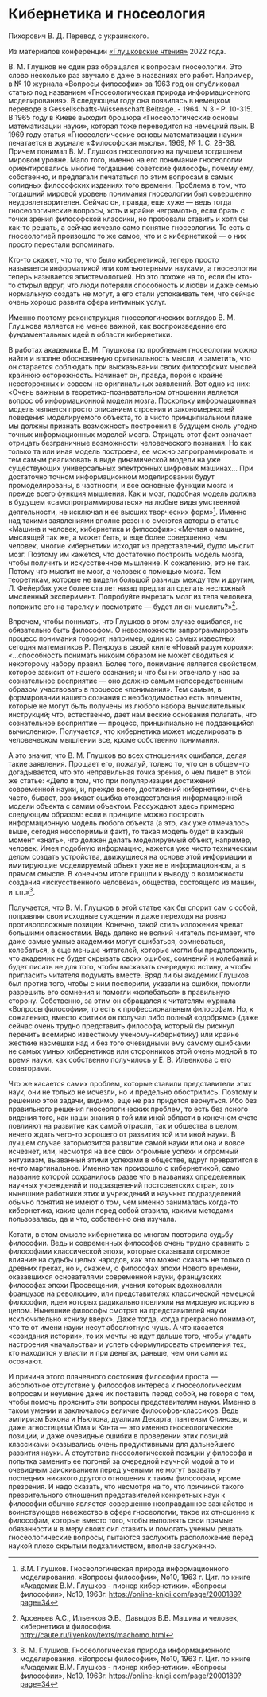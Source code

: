 # Кибернетика и гносеология

Пихорович В. Д. Перевод с украинского.

Из материалов конференции [«Глушковские чтения»](index.md) 2022 года.

В. М. Глушков не один раз обращался к вопросам гносеологии. Это слово несколько раз звучало в даже в названиях его работ. Например, в № 10 журнала «Вопросы философии» за 1963 год он опубликовал статью под названием «Гносеологическая природа информационного моделирования». В следующем году она появилась в немецком переводе в Gessellscbafts-Wissenschaft Beitrage. - 1964. N 3 - P. 10-315. В 1965 году в Киеве выходит брошюра «Гносеологические основы математизации науки», которая тоже переводится на немецкий язык. В 1969 году статья «Гносеологические основы математизации науки» печатается в журнале «Философская мысль». 1969, № 1. С. 28-38. Причем понимал В. М. Глушков гносеологию на лучшем тогдашнем мировом уровне. Мало того, именно на его понимание гносеологии ориентировались многие тогдашние советские философы, почему ему, собственно, и предлагали печататься по этим вопросам в самых солидных философских изданиях того времени. Проблема в том, что тогдашний мировой уровень понимания гносеологии был совершенно неудовлетворителен. Сейчас он, правда, еще хуже — ведь тогда гносеологические вопросы, хоть и крайне неграмотно, если брать с точки зрения философской классики, но пробовали ставить и хотя бы как-то решать, а сейчас исчезло само понятие гносеологии. То есть с гносеологией произошло то же самое, что и с кибернетикой — о них просто перестали вспоминать.

Кто-то скажет, что то, что было кибернетикой, теперь просто называется информатикой или компьютерными науками, а гносеология теперь называется эпистемологией. Но это похоже на то, если бы кто-то открыл вдруг, что люди потеряли способность к любви и даже семью нормальную создать не могут, а его стали успокаивать тем, что сейчас очень хорошо развита сфера интимных услуг.

Именно поэтому реконструкция гносеологических взглядов В. М. Глушкова является не менее важной, как воспроизведение его фундаментальных идей в области кибернетики.

В работах академика В. М. Глушкова по проблемам гносеологии можно найти и вполне обоснованную оригинальность мысли, и заметить, что он старается соблюдать при высказывании своих философских мыслей крайнюю осторожность. Начинает он, правда, порой с крайне неосторожных и совсем не оригинальных заявлений. Вот одно из них: «Очень важным в теоретико-познавательном отношении является вопрос об информационной модели мозга. Поскольку информационная модель является просто описанием строения и закономерностей поведения моделируемого объекта, то в чисто принципиальном плане мы должны признать возможность построения в будущем сколь угодно точных информационных моделей мозга. Отрицать этот факт означает отрицать безграничные возможности человеческого познания. Но как только та или иная модель построена, ее можно запрограммировать и тем самым реализовать в виде динамической модели на уже существующих универсальных электронных цифровых машинах... При достаточно точном информационном моделировании будут промоделированы, в частности, и все основные функции мозга и прежде всего функция мышления. Как и мозг, подобная модель должна в будущем «самопрограммироваться» на любые виды умственной деятельности, не исключая и ее высших творческих форм»[^1]. Именно над такими заявлениями вполне резонно смеются авторы в статье «Машина и человек, кибернетика и философия»: «Мечтая о машине, мыслящей так же, а может быть, и еще более совершенно, чем человек, многие кибернетики исходят из представлений, будто мыслит мозг. Поэтому им кажется, что достаточно построить модель мозга, чтобы получить и искусственное мышление. К сожалению, это не так. Потому что мыслит не мозг, а человек с помощью мозга. Тем теоретикам, которые не видели большой разницы между тем и другим, Л. Фейербах уже более ста лет назад предлагал сделать несложный мысленный эксперимент. Попробуйте вырезать мозг из тела человека, положите его на тарелку и посмотрите — будет ли он мыслить?»[^2].

[^1]: В.М. Глушков. Гносеологическая природа информационного моделирования. «Вопросы философии», No10, 1963 г. Цит. по книге «Академик В.М. Глушков - пионер кибернетики». «Вопросы философии», No10, 1963г. https://online-knigi.com/page/2000189?page=34

[^2]: Арсеньев А.С., Ильенков Э.В., Давыдов В.В. Машина и человек, кибернетика и философия. http://caute.ru/ilyenkov/texts/machomo.html

Впрочем, чтобы понимать, что Глушков в этом случае ошибался, не обязательно быть философом. О невозможности запрограммировать процесс понимания говорит, например, один из самых известных сегодня математиков Р. Пенроуз в своей книге «Новый разум короля»: «...способность понимать никоим образом не может сводиться к некоторому набору правил. Более того, понимание является свойством, которое зависит от нашего сознания; и что бы ни отвечало у нас за сознательное восприятие — оно должно самым непосредственным образом участвовать в процессе «понимания». Тем самым, в формировании нашего сознания с необходимостью есть элементы, которые не могут быть получены из любого набора вычислительных инструкций; что, естественно, дает нам веские основания полагать, что сознательное восприятие — процесс, принципиально не поддающийся вычислению». Получается, что кибернетика может моделировать в человеческом мышлении все, кроме собственно понимания.

А это значит, что В. М. Глушков во всех отношениях ошибался, делая такие заявления. Прощает его, пожалуй, только то, что он в общем-то догадывается, что это неправильная точка зрения, о чем пишет в этой же статье: «Дело в том, что при популяризации достижений современной науки, и, прежде всего, достижений кибернетики, очень часто, бывает, возникает ошибка отождествления информационной модели объекта с самим объектом. Рассуждают здесь примерно следующим образом: если в принципе можно построить информационную модель любого объекта (а это, как уже отмечалось выше, сегодня неоспоримый факт), то такая модель будет в каждый момент «знать», что должен делать моделируемый объект, например, человек. Имея подобную информацию, кажется уже чисто техническим делом создать устройства, движущиеся на основе этой информации и имитирующие моделируемый объект уже не в информационном, а в прямом смысле. В конечном итоге пришли к выводу о возможности создания «искусственного человека», общества, состоящего из машин, и т.п.»[^3].

[^3]: В. М. Глушков. Гносеологическая природа информационного моделирования. «Вопросы философии», No10, 1963 г. Цит. по книге «Академик В.М. Глушков - пионер кибернетики». «Вопросы философии», No10, 1963г. https://online-knigi.com/page/2000189?page=34

Получается, что В. М. Глушков в этой статье как бы спорит сам с собой, поправляя свои исходные суждения и даже переходя на ровно противоположные позиции. Конечно, такой стиль изложения чреват большими опасностями. Ведь далеко не всякий читатель понимает, что даже самые умные академики могут ошибаться, сомневаться, колебаться, а еще меньше читателей, которые могли бы предположить, что академик не будет скрывать своих ошибок, сомнений и колебаний и будет писать не для того, чтобы высказать очередную истину, а чтобы пригласить читателя подумать вместе. Вряд ли бы академик Глушков был против того, чтобы с ним поспорили, указали на ошибки, помогли разрешить его сомнения и помогли «колебаться» в правильную сторону. Собственно, за этим он обращался к читателям журнала «Вопросы философии», то есть к профессиональным философам. Но, к сожалению, вместо критики он получал либо полный «одобрямс» (даже сейчас очень трудно представить философа, который бы рискнул перечить всемирно известному ученому-кибернетику) или крайне жесткие насмешки над и без того очевидными ему самому ошибками не самых умных кибернетиков или сторонников этой очень модной в то время науки, как собственно получилось у Е. В. Ильенкова с его соавторами.

Что же касается самих проблем, которые ставили представители этих наук, они не только не исчезли, но и предельно обострились. Поэтому к решению этой задачи, видимо, еще не раз придется вернуться. Ибо без правильного решения гносеологических проблем, то есть без ясного видения того, как наши знания в той или иной области в конечном счете повлияют на развитие как самой отрасли, так и общества в целом, нечего ждать чего-то хорошего от развития той или иной науки. В лучшем случае затормозится развитие самой науки или она и вовсе исчезнет, или, несмотря на все свои огромные успехи и огромный энтузиазм, вызванный этими успехами в обществе, вдруг превратится в нечто маргинальное. Именно так произошло с кибернетикой, само название которой сохранилось разве что в названиях определенных научных учреждений и подразделений постсоветских стран, хотя нынешние работники этих и учреждений и научных подразделений обычно понятия не имеют о том, чем именно занималась когда-то кибернетика, какие цели перед собой ставила, какими методами пользовалась, да и что, собственно она изучала.

Кстати, в этом смысле кибернетика во многом повторила судьбу философии. Ведь и современных философов очень трудно сравнить с философами классической эпохи, которые оказывали огромное влияние на судьбы целых народов, как это можно сказать не только о древних греках, но и, скажем, о философах эпохи Нового времени, оказавшихся основателями современной науки, французских философах эпохи Просвещения, учения которых вдохновляли французов на революцию, или представителях классической немецкой философии, идеи которых радикально повлияли на мировую историю в целом. Нынешние философы смотрят на представителей науки исключительно «снизу вверх». Даже тогда, когда прекрасно понимают, что те от имени науки несут абсолютную чушь. А что касается «созидания истории», то их мечты не идут дальше того, чтобы угадать настроения «начальства» и успеть сформулировать стремления тех, кто находится у власти и при деньгах, раньше, чем они сами их осознают.

И причина этого плачевного состояния философии проста — абсолютное отсутствие у философов интереса к гносеологическим вопросам и неумение даже их поставить перед собой, не говоря о том, чтобы помочь прояснить эти вопросы представителям науки. Именно в таком умении и заключалось величие философов-классиков. Ведь эмпиризм Бэкона и Ньютона, дуализм Декарта, пантеизм Спинозы, и даже агностицизм Юма и Канта — это именно гносеологические позиции, и даже очевидные ошибки в проведении этих позиций классиками оказывались очень продуктивными для дальнейшего развития науки. А отсутствие гносеологической позиции у философа и попытка заменить ее погоней за очередной научной модой а то и очевидным заискиванием перед учеными не могут вызвать у последних никакого другого отношения к таким философам, кроме презрения. И надо сказать, что несмотря на то, что причиной такого презрительного отношения представителей конкретных наук к философии обычно является совершенно неоправданное зазнайство и воинствующее невежество в сфере гносеологии, такое их отношение к философам, которые вместо того, чтобы выполнять свои прямые обязанности и в меру своих сил ставить и помогать ученым решать гносеологические вопросы, пытаются заслужить расположение перед наукой плохо скрытым подхалимством, вполне заслуженно.